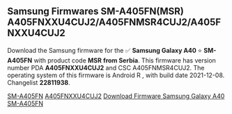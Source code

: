 <h2>Samsung Firmwares SM-A405FN(MSR) A405FNXXU4CUJ2/A405FNMSR4CUJ2/A405FNXXU4CUJ2</h2>
Download the Samsung firmware for the ✅ <strong>Samsung Galaxy A40 </strong> ⭐ <strong>SM-A405FN</strong> with product code <strong>MSR</strong> <strong> from Serbia</strong>. This firmware has version number PDA <strong>A405FNXXU4CUJ2</strong> and CSC A405FNMSR4CUJ2. The operating system of this firmware is Android R , with build date 2021-12-08. Changelist <strong>22811938</strong>.


[SM-A405FN](https://samfirm.shop/samsung/model/SM-A405FN)
[A405FNXXU4CUJ2](https://samfirm.shop/samsung/pda/A405FNXXU4CUJ2)
[Download Firmware Samsung Galaxy A40 SM-A405FN](https://samfirm.shop/samsung/firmware/481674)
